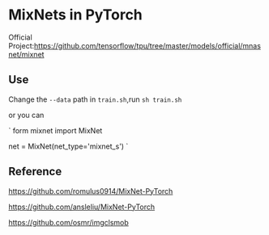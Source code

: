 # MixNets in PyTorch

Official Project:https://github.com/tensorflow/tpu/tree/master/models/official/mnasnet/mixnet

## Use

Change the `--data` path in `train.sh`,run `sh train.sh`


or you can

`
form mixnet import MixNet

net = MixNet(net_type='mixnet_s')
`
## Reference
https://github.com/romulus0914/MixNet-PyTorch


https://github.com/ansleliu/MixNet-PyTorch


https://github.com/osmr/imgclsmob
